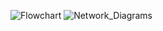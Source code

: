 ![Flowchart](https://github.com/selingindev/nim-trabalho/assets/88356338/ad146cae-847f-4a61-a0e7-b79488a013b4)
![Network_Diagrams](https://github.com/selingindev/nim-trabalho/assets/88356338/6b9d8c5a-de60-479c-8dff-b2efe4649e38)

